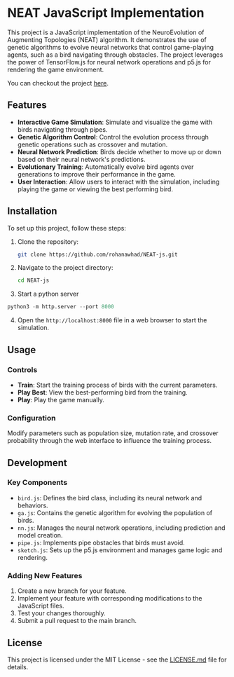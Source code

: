 # NEAT JavaScript Implementation

This project is a JavaScript implementation of the NeuroEvolution of Augmenting Topologies (NEAT) algorithm. It demonstrates the use of genetic algorithms to evolve neural networks that control game-playing agents, such as a bird navigating through obstacles. The project leverages the power of TensorFlow.js for neural network operations and p5.js for rendering the game environment.

You can checkout the project [here](https://rohanawhad.github.io/NEAT/).

## Features

- **Interactive Game Simulation**: Simulate and visualize the game with birds navigating through pipes.
- **Genetic Algorithm Control**: Control the evolution process through genetic operations such as crossover and mutation.
- **Neural Network Prediction**: Birds decide whether to move up or down based on their neural network's predictions.
- **Evolutionary Training**: Automatically evolve bird agents over generations to improve their performance in the game.
- **User Interaction**: Allow users to interact with the simulation, including playing the game or viewing the best performing bird.

## Installation

To set up this project, follow these steps:

1. Clone the repository:

   ```bash
   git clone https://github.com/rohanawhad/NEAT-js.git
   ```

2. Navigate to the project directory:

   ```bash
   cd NEAT-js
   ```

3. Start a python server

  ```python
  python3 -m http.server --port 8000
  ```

4. Open the `http://localhost:8000` file in a web browser to start the simulation.

## Usage

### Controls

- **Train**: Start the training process of birds with the current parameters.
- **Play Best**: View the best-performing bird from the training.
- **Play**: Play the game manually.

### Configuration

Modify parameters such as population size, mutation rate, and crossover probability through the web interface to influence the training process.

## Development

### Key Components

- `bird.js`: Defines the bird class, including its neural network and behaviors.
- `ga.js`: Contains the genetic algorithm for evolving the population of birds.
- `nn.js`: Manages the neural network operations, including prediction and model creation.
- `pipe.js`: Implements pipe obstacles that birds must avoid.
- `sketch.js`: Sets up the p5.js environment and manages game logic and rendering.

### Adding New Features

1. Create a new branch for your feature.
2. Implement your feature with corresponding modifications to the JavaScript files.
3. Test your changes thoroughly.
4. Submit a pull request to the main branch.

## License

This project is licensed under the MIT License - see the [LICENSE.md](LICENSE) file for details.

